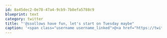 ```yaml
---
id: 8a45dec2-0e78-47a4-9cb9-7b8efa5788c9
blueprint: text
category: twitter
title: "'@ssollows have fun, let's start on Tuesday maybe"
caption: '<span class="username username_linked">@<a href="https://twitter.com/ssollows" title="Scott Sollows">ssollows</a></span> have fun, let''s start on Tuesday maybe'
---
```

